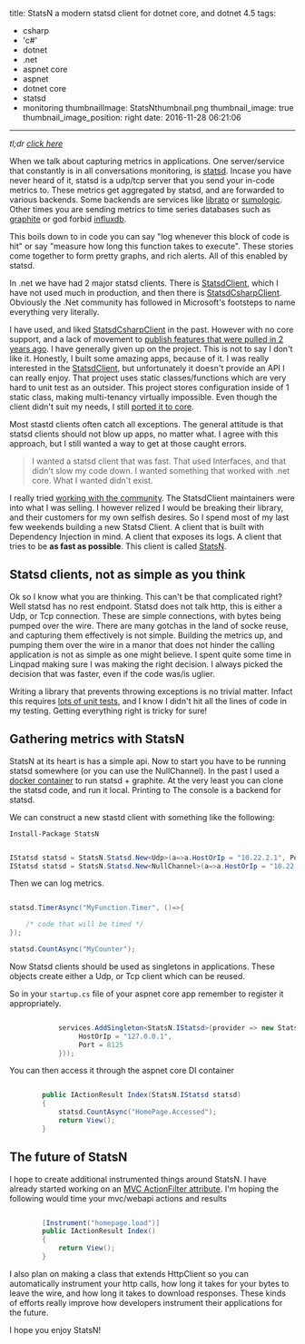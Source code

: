 title: StatsN a modern statsd client for dotnet core, and dotnet 4.5
tags:
  - csharp
  - 'c#'
  - dotnet
  - .net
  - aspnet core
  - aspnet
  - dotnet core
  - statsd
  - monitoring
thumbnailImage: StatsNthumbnail.png
thumbnail_image: true
thumbnail_image_position: right
date: 2016-11-28 06:21:06
---

*tl;dr [click here](https://github.com/TryStatsN/StatsN)*

When we talk about capturing metrics in applications. One server/service that constantly is in all conversations monitoring, is [statsd](https://github.com/etsy/statsd). Incase you have never heard of it, statsd is a udp/tcp server that you send your in-code metrics to. These metrics get aggregated by statsd, and are forwarded to various backends. Some backends are services like [librato](https://www.librato.com/) or [sumologic](https://www.sumologic.com/). Other times you are sending metrics to time series databases such as [graphite](https://graphiteapp.org/) or god forbid [influxdb](https://graphiteapp.org/).

This boils down to in code you can say "log whenever this block of code is hit" or say "measure how long this function takes to execute". These stories come together to form pretty graphs, and rich alerts. All of this enabled by statsd.
<!-- more -->
In .net we have had 2 major statsd clients. There is [StatsdClient](https://github.com/Pereingo/statsd-csharp-client), which I have not used much in production, and then there is [StatsdCsharpClient](https://github.com/lukevenediger/statsd-csharp-client). Obviously the .Net community has followed in Microsoft's footsteps to name everything very literally.

I have used, and liked [StatsdCsharpClient](https://github.com/lukevenediger/statsd-csharp-client) in the past. However with no core support, and a lack of movement to [publish features that were pulled in 2 years ago](https://github.com/lukevenediger/statsd-csharp-client/issues/17#issuecomment-261921909). I have generally given up on the project. This is not to say I don't like it. Honestly, I built some amazing apps, because of it. I was really interested in the [StatsdClient](https://github.com/Pereingo/statsd-csharp-client), but unfortunately it doesn't provide an API I can really enjoy. That project uses static classes/functions which are very hard to unit test as an outsider. This project stores configuration inside of 1 static class, making multi-tenancy virtually impossible. Even though the client didn't suit my needs, I still [ported it to core](https://github.com/Pereingo/statsd-csharp-client/pull/65).

Most stastd clients often catch all exceptions. The general attitude is that statsd clients should not blow up apps, no matter what. I agree with this approach, but I still wanted a way to get at those caught errors.

>I wanted a statsd client that was fast. That used Interfaces, and that didn't slow my code down. I wanted something that worked with .net core. What I wanted didn't exist.

I really tried [working with the community](https://github.com/Pereingo/statsd-csharp-client/issues/64#issuecomment-261114334). The StatsdClient maintainers were into what I was selling. I however relized I would be breaking their library, and their customers for my own selfish desires.  So I spend most of my last few weekends building a new Statsd Client. A client that is built with Dependency Injection in mind. A client that exposes its logs. A client that tries to be **as fast as possible**. This client is called [StatsN](https://github.com/TryStatsN/StatsN). 

## Statsd clients, not as simple as you think


Ok so I know what you are thinking. This can't be that complicated right? Well statsd has no rest endpoint. Statsd does not talk http, this is either a Udp, or Tcp connection. These are simple connections, with bytes being pumped over the wire. There are many gotchas in the land of socke reuse, and capturing them effectively is not simple. Building the metrics up, and pumping them over the wire in a manor that does not hinder the calling application is not as simple as one might believe. I spent quite some time in Linqpad making sure I was making the right decision. I always picked the decision that was faster, even if the code was/is uglier.

Writing a library that prevents throwing exceptions is no trivial matter. Infact this requires [lots of unit tests](https://coveralls.io/github/TryStatsN/StatsN), and I know I didn't hit all the lines of code in my testing. Getting everything right is tricky for sure!

## Gathering metrics with StatsN

StatsN at its heart is has a simple api. Now to start you have to be running statsd somewhere (or you can use the NullChannel). In the past I used a [docker container](https://github.com/hopsoft/docker-graphite-statsd) to run statsd + graphite. At the very least you can clone the statsd code, and run it local. Printing to The console is a backend for statsd.

We can construct a new stastd client with something like the following:

`Install-Package StatsN`

```csharp

IStatsd statsd = StatsN.Statsd.New<Udp>(a=>a.HostOrIp = "10.22.2.1", Port = 8125);
IStatsd statsd = StatsN.Statsd.New<NullChannel>(a=>a.HostOrIp = "10.22.2.1", Port = 8125); // NullChannel pipes your metrics to nowhere...which can scale infinately btw

```

Then we can log metrics.

```csharp

statsd.TimerAsync("MyFunction.Timer", ()=>{

    /* code that will be timed */
});

statsd.CountAsync("MyCounter");


```

Now Statsd clients should be used as singletons in applications. These objects create either a Udp, or Tcp client which can be reused.

So in your `startup.cs` file of your aspnet core app remember to register it appropriately.

```csharp

            services.AddSingleton<StatsN.IStatsd>(provider => new StatsN.Statsd(new StatsN.StatsdOptions(){
                 HostOrIp = "127.0.0.1",
                 Port = 8125
            }));


```

You can then access it through the aspnet core DI container


```csharp

        public IActionResult Index(StatsN.IStatsd statsd)
        {
            statsd.CountAsync("HomePage.Accessed");
            return View();
        }


```

## The future of StatsN

I hope to create additional instrumented things around StatsN. I have already started working on an [MVC ActionFilter attribute](https://github.com/TryStatsN/StatsN.MvcCore.ActionInstrumentation). I'm hoping the following would time your mvc/webapi actions and results

```csharp

        [Instrument("homepage.load")]
        public IActionResult Index()
        {
            return View();
        }


```

I also plan on making a class that extends HttpClient so you can automatically instrument your http calls, how long it takes for your bytes to leave the wire, and how long it takes to download responses. These kinds of efforts really improve how developers instrument their applications for the future.

I hope you enjoy StatsN!